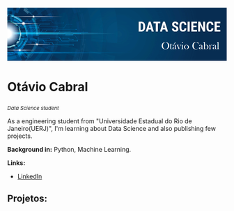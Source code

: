 
<p align="center">
  <img src="banner.png" >
</p>

# Otávio Cabral
<sub>*Data Science student*</sub>

As a engineering student from "Universidade Estadual do Rio de Janeiro(UERJ)", I'm learning about Data Science and also publishing few projects.



**Background in:** Python, Machine Learning.

**Links:**
* [LinkedIn](https://www.linkedin.com/in/ot%C3%A1vio-cabral-78a959228/)

## Projetos:

